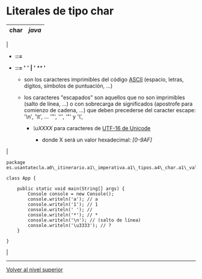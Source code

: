 # Literales de tipo char






| char | *java* |
| --- | --- |
| 
* *<literal>* **::=** *<valorCaracter>*
* <valorCaracter> **::=** **'** *<caracter>* **'** **|** **'** **\** *<caracter>* **'**


	+ *<caracter>* son los caracteres imprimibles del código [ASCII](https://cs.stanford.edu/people/miles/iso8859.html) (espacio, letras, dígitos, símbolos de puntuación, …​)
	+ los caracteres "escapados" son aquellos que no son imprimibles (salto de línea, …​) o con sobrecarga de significados (apostrofe para comienzo de cadena, …​) que deben precederse del caracter escape: '\n', '\t', …​ '\"', '\'', '\"' y '\\',
	
	
		- *\uXXXX* para caracteres de [UTF-16 de Unicode](https://asecuritysite.com/coding/asc2)
		
		
			* donde X será un valor hexadecimal: *[0-9AF]*



 | 


```
package es.usantatecla.a0\_itinerario.a1\_imperativa.a1\_tipos.a4\_char.a1\_valores;

class App {

    public static void main(String[] args) {
        Console console = new Console();
        console.writeln('a'); // a
        console.writeln('1'); // 1
        console.writeln(' '); // 
        console.writeln('*'); // *
        console.writeln('\n'); // (salto de línea)
        console.writeln('\u3333'); // ?
    }

}
```


 |


---

[Volver al nivel superior](../README.md)

